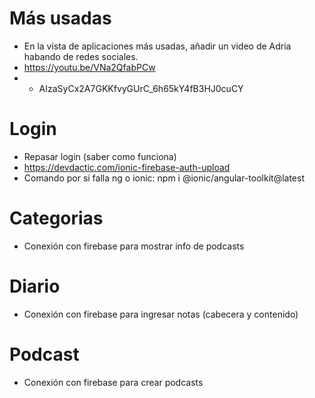 # Más usadas
- En la vista de aplicaciones más usadas, añadir un video de Adria habando de redes sociales.
- https://youtu.be/VNa2QfabPCw
- - AIzaSyCx2A7GKKfvyGUrC_6h65kY4fB3HJ0cuCY

# Login
- Repasar login (saber como funciona)
- https://devdactic.com/ionic-firebase-auth-upload
- Comando por si falla ng o ionic: npm i @ionic/angular-toolkit@latest

# Categorias
- Conexión con firebase para mostrar info de podcasts

# Diario
- Conexión con firebase para ingresar notas (cabecera y contenido)

# Podcast
- Conexión con firebase para crear podcasts





